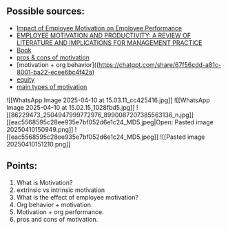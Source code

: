 ## Possible sources:
* [Impact of Employee Motivation on Employee Performance](https://d1wqtxts1xzle7.cloudfront.net/83268224/51239.pdf?1738487691=&response-content-disposition=inline%3B+filename%3DEMPLOYEE_MOTIVATION_AND_PRODUCTIVITY_A_R.pdf&Expires=1744137075&Signature=QMWxr0NmccEPIK7cEJJn~LDXA1RC~ypK2ipe1OcPZ~Ev-GPorODDU9xk6wbjeKeflM0IsHfa9O01MebSI376qMToXI5NZtpIqVGEvRPcnqsljjIlMEJfOO4Bm1RgyagkLM9OKI39xn2RgCakoWHQhm7ZVpk9jGntloyZsrRAe1GFrG2xXZYgcFqFtUlRPkLE9DTq~ewxFeiBuE24VExY2-nQoYCfjCwLlCme08Q6doUTg~0ihRKYnkDPSLKXrHCbr6z-ic4S55RFSukpS-uw~DEisjs1YbFkoSmVOEPhxegltz-zTbX2DDy4osleiXVblFo-rAU6Nax1Rlku~4oj0w__&Key-Pair-Id=APKAJLOHF5GGSLRBV4ZA)
* [EMPLOYEE MOTIVATION AND PRODUCTIVITY: A REVIEW OF LITERATURE AND IMPLICATIONS FOR MANAGEMENT PRACTICE](https://core.ac.uk/reader/234625730)
* [Book](http://e-books.helwan.edu.eg/storage/52153/index.html#/reader/chapter/64)
* [pros & cons of motivation](https://melbado.com/pros-and-cons-of-employee-motivation/)
* [motivation + org behavior]((https://chatgpt.com/share/67f56cdd-a81c-8001-ba22-ecee6bc4f42a)
* [equity](https://en.wikipedia.org/wiki/Equity_theory)
* [main types of motivation](https://evantarver.com/types-of-motivation/)


![[WhatsApp Image 2025-04-10 at 15.03.11_cc425416.jpg]]
![[WhatsApp Image 2025-04-10 at 15.02.15_1028fbd5.jpg]]
![[86229473_2504947999772976_8990087207385563136_n.jpg]]
[[eac5568595c28ee935e7bf052d6e1c24_MD5.jpeg|Open: Pasted image 20250410150949.png]]
![[eac5568595c28ee935e7bf052d6e1c24_MD5.jpeg]]
![[Pasted image 20250410151210.png]]
## Points:
1. What is Motivation?
2. extrinsic vs intrinsic motivation
3. What is the effect of employee motivation?
4. Org behavior + motivation. 
5. Motivation + org performance.
6. pros and cons of motivation.
